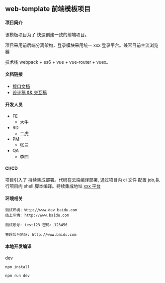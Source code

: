 ## web-template 前端模板项目

#### 项目简介

该模板项目为了 快速创建一致的前端项目。

项目采用前后端分离架构，登录模块采用统一 xxx 登录平台。兼容目前主流浏览器

技术栈 webpack + es6 + vue + vue-router + vuex。

#### 文档链接
- [接口文档](http://www.yuque.com)
- [设计稿 && 交互稿](http://www.baidu.com)

#### 开发人员
- FE
    - 大牛
- RD
    - 二虎
- PM
    - 张三
- QA
    - 李四

#### CI/CD
项目引入了 持续集成部署。代码在云端编译部署, 通过项目内 ci 文件 配置 job,执行项目内 shell 脚本编译。持续集成地址 [xxx 平台](http://www.baidu.com)

#### 环境相关
    测试环境：http://www.dev.baidu.com
    线上环境: http://www.baidu.com

    测试账号: test123 密码: 123456

    管理后台地址: http://www.baidu.com



#### 本地开发编译

dev
```
npm install

npm run dev
```
